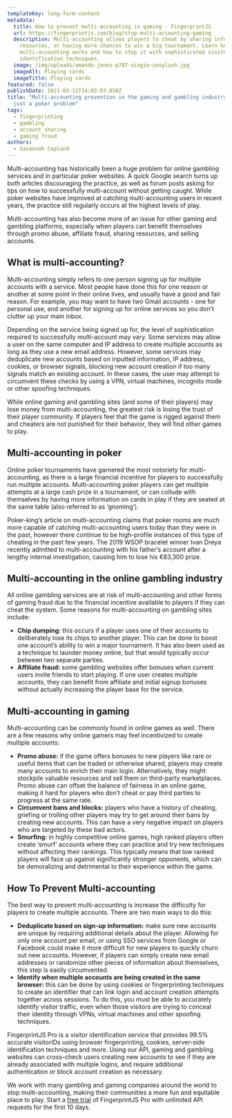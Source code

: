 ```yaml
---
templateKey: long-form-content
metadata:
  title: How to prevent multi-accounting in gaming - FingerprintJS
  url: https://fingerprintjs.com/blog/stop-multi-accounting-gaming
  description: Multi-accounting allows players to cheat by sharing information,
    resources, or having more chances to win a big tournament. Learn how
    multi-accounting works and how to stop it with sophisticated visitor
    identification techniques.
  image: /img/uploads/amanda-jones-p787-xixgio-unsplash.jpg
  imageAlt: Playing cards
  imageTitle: Playing cards
featured: false
publishDate: 2021-03-11T14:03:03.858Z
title: "Multi-accounting prevention in the gaming and gambling industry: not
  just a poker problem"
tags:
  - fingerprinting
  - gambling
  - account sharing
  - gaming fraud
authors:
  - Savannah Copland
---
```

Multi-accounting has historically been a huge problem for online gambling services and in particular poker websites. A quick Google search turns up both articles discouraging the practice, as well as forum posts asking for tips on how to successfully multi-account without getting caught. While poker websites have improved at catching multi-accounting users in recent years, the practice still regularly occurs at the highest levels of play. 

Multi-accounting has also become more of an issue for other gaming and gambling platforms, especially when players can benefit themselves through promo abuse, affiliate fraud, sharing resources, and selling accounts.

## What is multi-accounting?

Multi-accounting simply refers to one person signing up for multiple accounts with a service. Most people have done this for one reason or another at some point in their online lives, and usually have a good and fair reason. For example, you may want to have two Gmail accounts - one for personal use, and another for signing up for online services so you don’t clutter up your main inbox.

Depending on the service being signed up for, the level of sophistication required to successfully multi-account may vary. Some services may allow a user on the same computer and IP address to create multiple accounts as long as they use a new email address. However, some services may deduplicate new accounts based on inputted information, IP address, cookies, or browser signals, blocking new account creation if too many signals match an existing account. In these cases, the user may attempt to circumvent these checks by using a VPN, virtual machines, incognito mode or other spoofing techniques.

While online gaming and gambling sites (and some of their players) may lose money from multi-accounting, the greatest risk is losing the trust of their player community. If players feel that the game is rigged against them and cheaters are not punished for their behavior, they will find other games to play.

## Multi-accounting in poker

Online poker tournaments have garnered the most notoriety for multi-accounting, as there is a large financial incentive for players to successfully run multiple accounts. Multi-accounting poker players can get multiple attempts at a large cash prize in a tournament, or can collude with themselves by having more information on cards in play if they are seated at the same table (also referred to as ‘gnoming’).

Poker-king’s article on multi-accounting claims that poker rooms are much more capable of catching multi-accounting users today than they were in the past, however there continue to be high-profile instances of this type of cheating in the past few years. The 2019 WSOP bracelet winner Ivan Dreya recently admitted to multi-accounting with his father’s account after a lengthy internal investigation, causing him to lose his €83,300 prize. 

## Multi-accounting in the online gambling industry

All online gambling services are at risk of multi-accounting and other forms of gaming fraud due to the financial incentive available to players if they can cheat the system. Some reasons for multi-accounting on gambling sites include:

* **Chip dumping:** this occurs if a player uses one of their accounts to deliberately lose its chips to another player. This can be done to boost one account’s ability to win a major tournament. It has also been used as a technique to launder money online, but that would typically occur between two separate parties.
* **Affiliate fraud:** some gambling websites offer bonuses when current users invite friends to start playing. If one user creates multiple accounts, they can benefit from affiliate and initial signup bonuses without actually increasing the player base for the service.

## Multi-accounting in gaming

Multi-accounting can be commonly found in online games as well. There are a few reasons why online gamers may feel incentivized to create multiple accounts:

* **Promo abuse:** if the game offers bonuses to new players like rare or useful items that can be traded or otherwise shared, players may create many accounts to enrich their main login. Alternatively, they might stockpile valuable resources and sell them on third-party marketplaces. Promo abuse can offset the balance of fairness in an online game, making it hard for players who don’t cheat or pay third parties to progress at the same rate.
* **Circumvent bans and blocks:** players who have a history of cheating, griefing or trolling other players may try to get around their bans by creating new accounts. This can have a very negative impact on players who are targeted by these bad actors.
* **Smurfing:** in highly competitive online games, high ranked players often create ‘smurf’ accounts where they can practice and try new techniques without affecting their rankings. This typically means that low ranked players will face up against significantly stronger opponents, which can be demoralizing and detrimental to their experience within the game.

## How To Prevent Multi-accounting

The best way to prevent multi-accounting is increase the difficulty for players to create multiple accounts. There are two main ways to do this:

* **Deduplicate based on sign-up information:** make sure new accounts are unique by requiring additional details about the player. Allowing for only one account per email, or using SSO services from Google or Facebook could make it more difficult for new players to quickly churn out new accounts. However, if players can simply create new email addresses or randomize other pieces of information about themselves, this step is easily circumvented.
* **Identify when multiple accounts are being created in the same browser:** this can be done by using cookies or fingerprinting techniques to create an identifier that can link login and account creation attempts together across sessions. To do this, you must be able to accurately identify visitor traffic, even when those visitors are trying to conceal their identity through VPNs, virtual machines and other spoofing techniques.

FingerprintJS Pro is a visitor identification service that provides 99.5% accurate visitorIDs using browser fingerprinting, cookies, server-side identification techniques and more. Using our API, gaming and gambling websites can cross-check users creating new accounts to see if they are already associated with multiple logins, and require additional authentication or block account creation as necessary.

We work with many gambling and gaming companies around the world to stop multi-accounting, making their communities a more fun and equitable place to play. Start a [free trial](https://dashboard.fingerprintjs.com/signup) of FingerprintJS Pro with unlimited API requests for the first 10 days.